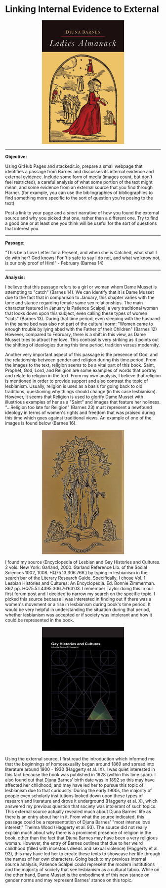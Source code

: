 **Linking Internal Evidence to External**
==============================

<p align="center">
<img src="Ladies Almanack Cover Page.jpg" alt="alt text" width="266" height="399.5">
</p>

---------------------------------------------------------------------------

**Objective:**

Using GitHub Pages and stackedit.io, prepare a small webpage that identifies a passage from Barnes and discusses its internal evidence and external evidence.  Include some form of media (images count, but don't feel restricted), a careful analysis of what some portion of the text might mean, and some evidence from an external source that you find through Harner.  (for example, you can use the bibliographies of bibliographies to find something more specific to the sort of question you're posing to the text)

Post a link to your page and a *short* narrative of how you found the external source and why you picked that one, rather than a different one.  Try to find a good one or at least one you think will be useful for the sort of questions that interest you.

-------------------------------------------------------------------------------

**Passage:**

"This be a Love Letter for a Present, and when she is Catched, what shall I do with her?  God knows!  For 'tis safe to say I do not, and what we know not, is our only proof of Him!" - February (Barnes 14)

-------------------------------------------------------------------------------

**Analysis:**

I believe that this passage refers to a girl or woman whom Dame Musset is attempting to "catch" (Barnes 14).  We can identify that it is Dame Musset due to the fact that in comparison to January, this chapter varies with the tone and stance regarding female same sex relationships.  The main character featured in January is Patience Scalpel, a very traditional woman that looks down upon this subject, even calling these types of women "sluts" (Barnes 13).  During that time period, even sleeping with the husband in the same bed was also not part of the cultural norm: "Women came to enough trouble by lying abed with the Father of their Children" (Barnes 12) However, compared to February, there is a shift in this view, as Dame Musset tries to attract her love.  This contrast is very striking as it points out the shifting of ideologies during this time period, tradition versus modernity.  

Another very important aspect of this passage is the presence of God, and the relationship between gender and religion during this time period.  From the images to the text, religion seems to be a vital part of this book. Saint, Prophet, God, Lord, and Religion are some examples of words that portray and relate to religion in the text.  From my own analysis, I believe that religion is mentioned in order to provide support and also contrast the topic of lesbianism.  Usually, religion is used as a basis for going back to old traditions, questioning why things should change (in this case lesbianism).  However, it seems that Religion is used to glorify Dame Musset with illustrious examples of her as a "Saint" and images that feature her holiness.  "...Religion too late for Religion" (Barnes 23) must represent a newfound ideology in terms of women's rights and freedom that was praised during this time which goes against traditional views.  An example of one of the images is found below (Barnes 16).
 
<p align="center">
<img src="Saint Musset.jpg" alt="alt text" width="266" height="399.5">
</p>

I found my source (Encyclopedia of Lesbian and Gay Histories and Cultures. 2 vols. New York: Garland, 2000. Garland Reference Lib. of the Social Sciences 1002, 1008. HQ75.13 306.766.) by typing in lesbianism in the search bar of the Literary Research Guide.  Specifically, I chose Vol. 1: Lesbian Histories and Cultures: An Encyclopedia. Ed. Bonnie Zimmerman. 862 pp. HQ75.5.L4395 306.76′63′03.  I remember Taylor doing this in our first forum post and I decided to narrow my search on the specific topic.  I picked this source because I was interested in finding out if there was a women's movement or a rise in lesbianism during book's time period.  It would be very helpful in understanding the situation during that period, whether lesbianism was accepted or if society was intolerant and how it could be represented in the book.   
  
<p align="center">
<img src="Encyclopedia of Lesbian and Gay Histories and Cultures.jpg" alt="alt text" width="266" height="399.5">
</p>

Using the external source, I first read the introduction which informed me that the beginnings of homosexuality began around 1869 and spread into literature around 1900 - 1930 (Haggerty et al. IX).  I was quiet interested in this fact because the book was published in 1928 (within this time span).  I also found out that Djuna Barnes' birth date was in 1892 so this may have affected her childhood, and may have led her to pursue this topic of lesbianism due to that curiousity.  During the early 1900s, the majority of people even scholarly institutions looked down upon these types of research and literature and drove it underground (Haggerty et al. X), which answered my previous question that society was intolerant of such topics.  This external source actually revealed much about Djuna Barnes' life as there is an entry about her in it.  From what the source indicated, this passage could be a representation of Djuna Barnes' "most intense love interest," Thelma Wood (Haggerty et al. 93).  The source did not really explain much about why there is a prominent presence of religion in the book, other than the fact that Djuna Barnes may have been a very religious woman.  However, the entry of Barnes outlines that due to her weird childhood (filled with incestous deeds and sexual violence) (Haggerty et al. 93), this may have led her to create these texts to showcase her life through the names of her own characters.  Going back to my previous internal source analysis, Patience Scalpel could represent the modern institutions and the majority of society that see lesbianism as a cultural taboo.  While on the other hand, Dame Musset is the embodiment of this new stance on gender norms and may represent Barnes' stance on this topic.
